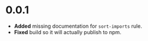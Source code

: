 # 0.0.1

* **Added** missing documentation for `sort-imports` rule.
* **Fixed** build so it will actually publish to npm.


